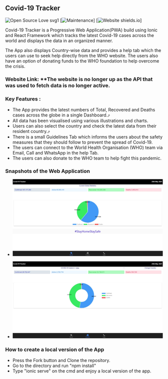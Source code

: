 ## Covid-19 Tracker
![Open Source Love svg1](https://badges.frapsoft.com/os/v1/open-source.svg?v=103)
[![Maintenance](https://img.shields.io/badge/Maintained-yes-green.svg)]
[![Website shields.io](https://img.shields.io/website-down-red/http/shields.io.svg)]

Covid-19 Tracker is a Progressive Web Application(PWA) build using Ionic and React
Framework which tracks the latest Covid-19 cases across the world and
displays the data in an organized manner.

The App also displays Country-wise data and provides a help tab which the users can use
to seek help directly from the WHO website. The users also have an option of donating
funds to the WHO foundation to help overcome the crisis.

### Website Link: **The website is no longer up as the API that was used to fetch data is no longer active.

### Key Features :

* The App provides the latest numbers of Total, Recovered and Deaths cases across the globe in a single Dashboard.⤴️
* All data has been visualised using various illustrations and charts.
* Users can also select the country and check the latest data from their resident country.⤴️
* There is a small Guidelines Tab which informs the users about the safety measures that they
  should follow to prevent the spread of Covid-19.
* The users can connect to the World Health Organisation (WHO) team via Email, Call and WhatsApp in
  the help Tab.
* The users can also donate to the WHO team to help fight this pandemic.


### Snapshots of the Web Application
* ![alt text](https://raw.githubusercontent.com/RisHaV-IITKGP/Covid-19-Tracker/master/public/assets/images/1.JPG)

* ![alt text](https://raw.githubusercontent.com/RisHaV-IITKGP/Covid-19-Tracker/master/public/assets/images/2.JPG)


### How to create a local version of the App
* Press the Fork button and Clone the repository.
* Go to the directory and run "npm install"
* Type "ionic serve" on the cmd and enjoy a local version of the app.
